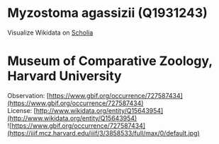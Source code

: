 
Myzostoma agassizii (Q1931243)
==============================
  
Visualize Wikidata on [Scholia](https://scholia.toolforge.org/taxon/Q1931243)
# Museum of Comparative Zoology, Harvard University
  
Observation: [https://www.gbif.org/occurrence/727587434](https://www.gbif.org/occurrence/727587434)  
License: [http://www.wikidata.org/entity/Q15643954](http://www.wikidata.org/entity/Q15643954)  
![https://www.gbif.org/occurrence/727587434](https://iiif.mcz.harvard.edu/iiif/3/3858533/full/max/0/default.jpg)